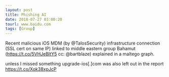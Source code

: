 ```yaml
---
layout: post
title: Phishing AI
date: 2018-07-27 03:00:20
tourl: www.baidu.com
tags: [Group]
---
```

Recent malicious iOS MDM (by @TalosSecurity) infrastructure connection (SSL cert on same IP) linked to middle eastern group Bahamut (https://t.co/5VHJeBItY5 cc: @bartblaze) explained in a maltego graph. 

unless I missed something upgrade-ios[.]com was also left out in the report https://t.co/Xok38xpJcP
